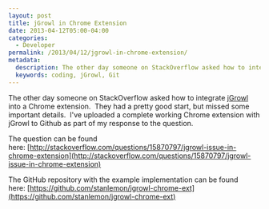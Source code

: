 ```yaml
---
layout: post
title: jGrowl in Chrome Extension
date: 2013-04-12T05:00-04:00
categories:
  - Developer
permalink: /2013/04/12/jgrowl-in-chrome-extension/
metadata:
  description: The other day someone on StackOverflow asked how to integrate jGrowl into a Chrome extension.
  keywords: coding, jGrowl, Git
---
```

The other day someone on StackOverflow asked how to integrate [jGrowl](http://github.com/stanlemon/jGrowl) into a Chrome extension.  They had a pretty good start, but missed some important details.  I've uploaded a complete working Chrome extension with jGrowl to Github as part of my response to the question.

The question can be found here: [http://stackoverflow.com/questions/15870797/jgrowl-issue-in-chrome-extension](http://stackoverflow.com/questions/15870797/jgrowl-issue-in-chrome-extension)

The GitHub repository with the example implementation can be found here: [https://github.com/stanlemon/jgrowl-chrome-ext](https://github.com/stanlemon/jgrowl-chrome-ext)
